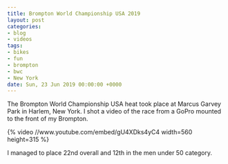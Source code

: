 ```yaml
---
title: Brompton World Championship USA 2019
layout: post
categories:
- blog
- videos
tags:
- bikes
- fun
- brompton
- bwc
- New York
date: Sun, 23 Jun 2019 00:00:00 +0000
---
```


The Brompton World Championship USA heat took place at Marcus Garvey Park in Harlem, New York. I shot a video of the race from a GoPro mounted to the front of my Brompton.

<div>
  {% video //www.youtube.com/embed/gU4XDks4yC4 width=560 height=315 %}
</div>

I managed to place 22nd overall and 12th in the men under 50 category.



